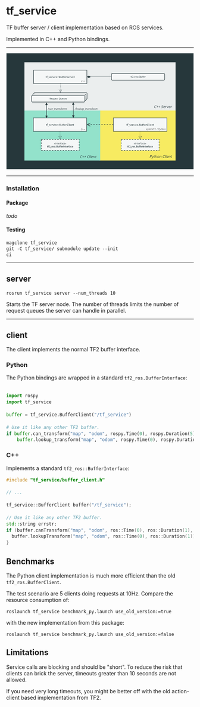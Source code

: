 # tf_service

TF buffer server / client implementation based on ROS services.

Implemented in C++ and Python bindings.

---

![diagram](diagram.png)

---

### Installation

#### Package

*todo*

#### Testing

```
magclone tf_service
git -C tf_service/ submodule update --init
ci
```

---
## server

```
rosrun tf_service server --num_threads 10
```

Starts the TF server node. The number of threads limits the number of request queues the server can handle in parallel.

---
## client

The client implements the normal TF2 buffer interface.

### Python

The Python bindings are wrapped in a standard `tf2_ros.BufferInterface`:

```python

import rospy                                                         
import tf_service

buffer = tf_service.BufferClient("/tf_service")

# Use it like any other TF2 buffer.
if buffer.can_transform("map", "odom", rospy.Time(0), rospy.Duration(5)):
    buffer.lookup_transform("map", "odom", rospy.Time(0), rospy.Duration(1))
```

### C++

Implements a standard `tf2_ros::BufferInterface`:

```cpp
#include "tf_service/buffer_client.h"

// ...

tf_service::BufferClient buffer("/tf_service");

// Use it like any other TF2 buffer.
std::string errstr;
if (buffer.canTransform("map", "odom", ros::Time(0), ros::Duration(1), &errstr)) {
  buffer.lookupTransform("map", "odom", ros::Time(0), ros::Duration(1));
}
```

## Benchmarks

The Python client implementation is much more efficient than the old `tf2_ros.BufferClient`.

The test scenario are 5 clients doing requests at 10Hz. Compare the resource consumption of:
```
roslaunch tf_service benchmark_py.launch use_old_version:=true
```
with the new implementation from this package:
```
roslaunch tf_service benchmark_py.launch use_old_version:=false
```

## Limitations

Service calls are blocking and should be "short".
To reduce the risk that clients can brick the server, timeouts greater than 10 seconds are not allowed.

If you need very long timeouts, you might be better off with the old action-client based implementation from TF2.
